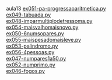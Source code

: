 aula13 
<a href='https://gabrielryanft.github.io/learning/cursoemvideo/python/exerciciospython/aula13/ex051-pa-progressaoaritmetica.py/' target='_blank' rel='next'>ex051-pa-progressaoaritmetica.py</a><br/>
<a href='https://gabrielryanft.github.io/learning/cursoemvideo/python/exerciciospython/aula13/ex049-tabuada.py/' target='_blank' rel='next'>ex049-tabuada.py</a><br/>
<a href='https://gabrielryanft.github.io/learning/cursoemvideo/python/exerciciospython/aula13/ex048-imparmultiplodetressoma.py/' target='_blank' rel='next'>ex048-imparmultiplodetressoma.py</a><br/>
<a href='https://gabrielryanft.github.io/learning/cursoemvideo/python/exerciciospython/aula13/ex054-maisvalhomaisnovo.py/' target='_blank' rel='next'>ex054-maisvalhomaisnovo.py</a><br/>
<a href='https://gabrielryanft.github.io/learning/cursoemvideo/python/exerciciospython/aula13/ex050-6numsopares.py/' target='_blank' rel='next'>ex050-6numsopares.py</a><br/>
<a href='https://gabrielryanft.github.io/learning/cursoemvideo/python/exerciciospython/aula13/ex055-maispesadomaisleve.py/' target='_blank' rel='next'>ex055-maispesadomaisleve.py</a><br/>
<a href='https://gabrielryanft.github.io/learning/cursoemvideo/python/exerciciospython/aula13/ex053-palindromo.py/' target='_blank' rel='next'>ex053-palindromo.py</a><br/>
<a href='https://gabrielryanft.github.io/learning/cursoemvideo/python/exerciciospython/aula13/ex056-4pessoas.py/' target='_blank' rel='next'>ex056-4pessoas.py</a><br/>
<a href='https://gabrielryanft.github.io/learning/cursoemvideo/python/exerciciospython/aula13/ex047-numpares1a50.py/' target='_blank' rel='next'>ex047-numpares1a50.py</a><br/>
<a href='https://gabrielryanft.github.io/learning/cursoemvideo/python/exerciciospython/aula13/ex052-numprimo.py/' target='_blank' rel='next'>ex052-numprimo.py</a><br/>
<a href='https://gabrielryanft.github.io/learning/cursoemvideo/python/exerciciospython/aula13/ex046-fogos.py/' target='_blank' rel='next'>ex046-fogos.py</a><br/>
